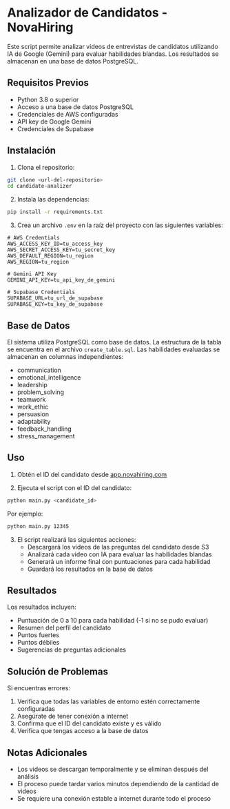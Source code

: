 # Analizador de Candidatos - NovaHiring

Este script permite analizar videos de entrevistas de candidatos utilizando IA de Google (Gemini) para evaluar habilidades blandas. Los resultados se almacenan en una base de datos PostgreSQL.

## Requisitos Previos

- Python 3.8 o superior
- Acceso a una base de datos PostgreSQL
- Credenciales de AWS configuradas
- API key de Google Gemini
- Credenciales de Supabase

## Instalación

1. Clona el repositorio:
```bash
git clone <url-del-repositorio>
cd candidate-analizer
```

2. Instala las dependencias:
```bash
pip install -r requirements.txt
```

3. Crea un archivo `.env` en la raíz del proyecto con las siguientes variables:
```env
# AWS Credentials
AWS_ACCESS_KEY_ID=tu_access_key
AWS_SECRET_ACCESS_KEY=tu_secret_key
AWS_DEFAULT_REGION=tu_region
AWS_REGION=tu_region

# Gemini API Key
GEMINI_API_KEY=tu_api_key_de_gemini

# Supabase Credentials
SUPABASE_URL=tu_url_de_supabase
SUPABASE_KEY=tu_key_de_supabase
```

## Base de Datos

El sistema utiliza PostgreSQL como base de datos. La estructura de la tabla se encuentra en el archivo `create_table.sql`. Las habilidades evaluadas se almacenan en columnas independientes:

- communication
- emotional_intelligence
- leadership
- problem_solving
- teamwork
- work_ethic
- persuasion
- adaptability
- feedback_handling
- stress_management

## Uso

1. Obtén el ID del candidato desde [app.novahiring.com](https://app.novahiring.com)

2. Ejecuta el script con el ID del candidato:
```bash
python main.py <candidate_id>
```

Por ejemplo:
```bash
python main.py 12345
```

3. El script realizará las siguientes acciones:
   - Descargará los videos de las preguntas del candidato desde S3
   - Analizará cada video con IA para evaluar las habilidades blandas
   - Generará un informe final con puntuaciones para cada habilidad
   - Guardará los resultados en la base de datos

## Resultados

Los resultados incluyen:
- Puntuación de 0 a 10 para cada habilidad (-1 si no se pudo evaluar)
- Resumen del perfil del candidato
- Puntos fuertes
- Puntos débiles
- Sugerencias de preguntas adicionales

## Solución de Problemas

Si encuentras errores:

1. Verifica que todas las variables de entorno estén correctamente configuradas
2. Asegúrate de tener conexión a internet
3. Confirma que el ID del candidato existe y es válido
4. Verifica que tengas acceso a la base de datos

## Notas Adicionales

- Los videos se descargan temporalmente y se eliminan después del análisis
- El proceso puede tardar varios minutos dependiendo de la cantidad de videos
- Se requiere una conexión estable a internet durante todo el proceso